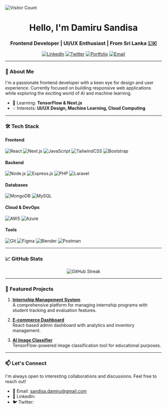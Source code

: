  ![Visitor Count](https://komarev.com/ghpvc/?username=damirusandisa&label=Profile+Views&color=blueviolet&style=flat-square)



<h1 align="center">Hello, I'm Damiru Sandisa</h1>
<h3 align="center">Frontend Developer | UI/UX Enthusiast | From Sri Lanka 🇱🇰</h3>

<div align="center">
  
  [![LinkedIn](https://img.shields.io/badge/LinkedIn-0077B5?style=for-the-badge&logo=linkedin&logoColor=white)](https://linkedin.com)
  [![Twitter](https://img.shields.io/badge/Twitter-1DA1F2?style=for-the-badge&logo=twitter&logoColor=white)](https://twitter.com)
  [![Portfolio](https://img.shields.io/badge/Portfolio-%23000000.svg?style=for-the-badge&logo=firefox&logoColor=#FF7139)](https://yourportfolio.com)
  [![Email](https://img.shields.io/badge/Email-D14836?style=for-the-badge&logo=gmail&logoColor=white)](mailto:sandisa.damiru@gmail.com)

</div>

---

### 🚀 About Me

I'm a passionate frontend developer with a keen eye for design and user experience. Currently focused on building responsive web applications while exploring the exciting world of AI and machine learning.

- 🌱 Learning: **TensorFlow & Next.js**
- 💡 Interests: **UI/UX Design, Machine Learning, Cloud Computing**

---

### 🛠 Tech Stack

#### Frontend
![React](https://img.shields.io/badge/React-20232A?style=for-the-badge&logo=react&logoColor=61DAFB)
![Next.js](https://img.shields.io/badge/Next.js-000000?style=for-the-badge&logo=next.js&logoColor=white)
![JavaScript](https://img.shields.io/badge/JavaScript-F7DF1E?style=for-the-badge&logo=javascript&logoColor=black)
![TailwindCSS](https://img.shields.io/badge/Tailwind_CSS-38B2AC?style=for-the-badge&logo=tailwind-css&logoColor=white)
![Bootstrap](https://img.shields.io/badge/Bootstrap-563D7C?style=for-the-badge&logo=bootstrap&logoColor=white)

#### Backend
![Node.js](https://img.shields.io/badge/Node.js-339933?style=for-the-badge&logo=nodedotjs&logoColor=white)
![Express.js](https://img.shields.io/badge/Express.js-000000?style=for-the-badge&logo=express&logoColor=white)
![PHP](https://img.shields.io/badge/PHP-777BB4?style=for-the-badge&logo=php&logoColor=white)
![Laravel](https://img.shields.io/badge/Laravel-FF2D20?style=for-the-badge&logo=laravel&logoColor=white)

#### Databases
![MongoDB](https://img.shields.io/badge/MongoDB-4EA94B?style=for-the-badge&logo=mongodb&logoColor=white)
![MySQL](https://img.shields.io/badge/MySQL-005C84?style=for-the-badge&logo=mysql&logoColor=white)

#### Cloud & DevOps
![AWS](https://img.shields.io/badge/AWS-%23FF9900.svg?style=for-the-badge&logo=amazon-aws&logoColor=white)
![Azure](https://img.shields.io/badge/Azure-0089D6?style=for-the-badge&logo=microsoft-azure&logoColor=white)

#### Tools
![Git](https://img.shields.io/badge/Git-F05032?style=for-the-badge&logo=git&logoColor=white)
![Figma](https://img.shields.io/badge/Figma-F24E1E?style=for-the-badge&logo=figma&logoColor=white)
![Blender](https://img.shields.io/badge/Blender-F5792A?style=for-the-badge&logo=blender&logoColor=white)
![Postman](https://img.shields.io/badge/Postman-FF6C37?style=for-the-badge&logo=postman&logoColor=white)

---

### 📈 GitHub Stats

<div align="center">

  ![GitHub Streak](https://github-readme-streak-stats.herokuapp.com/?user=damirusandisa&theme=radical)
  
</div>

---

### 🎨 Featured Projects

1. **[Internship Management System](https://github.com/damirusandisa/internship-mgmt)**  
   A comprehensive platform for managing internship programs with student tracking and evaluation features.

2. **[E-commerce Dashboard](https://github.com/damirusandisa/ecommerce-dashboard)**  
   React-based admin dashboard with analytics and inventory management.

3. **[AI Image Classifier](https://github.com/damirusandisa/ai-image-classifier)**  
   TensorFlow-powered image classification tool for educational purposes.

---

### 📫 Let's Connect

I'm always open to interesting collaborations and discussions. Feel free to reach out!

- 📧 Email: [sandisa.damiru@gmail.com](mailto:sandisa.damiru@gmail.com)
- 💼 LinkedIn: 
- 🐦 Twitter: 

<div align="center">
  
</div>
